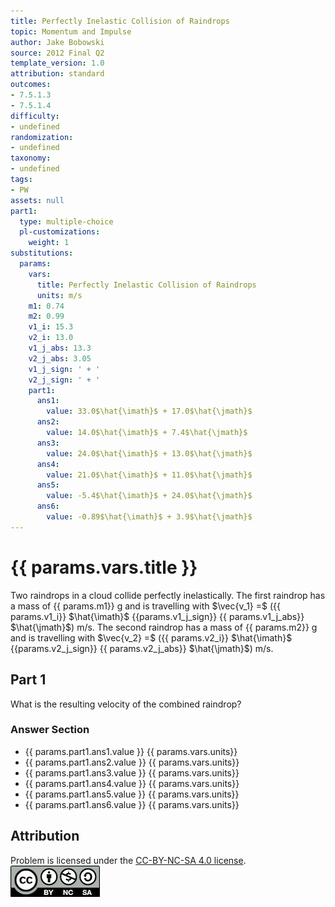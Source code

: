 ```yaml
---
title: Perfectly Inelastic Collision of Raindrops
topic: Momentum and Impulse
author: Jake Bobowski
source: 2012 Final Q2
template_version: 1.0
attribution: standard
outcomes:
- 7.5.1.3
- 7.5.1.4
difficulty:
- undefined
randomization:
- undefined
taxonomy:
- undefined
tags:
- PW
assets: null
part1:
  type: multiple-choice
  pl-customizations:
    weight: 1
substitutions:
  params:
    vars:
      title: Perfectly Inelastic Collision of Raindrops
      units: m/s
    m1: 0.74
    m2: 0.99
    v1_i: 15.3
    v2_i: 13.0
    v1_j_abs: 13.3
    v2_j_abs: 3.05
    v1_j_sign: ' + '
    v2_j_sign: ' + '
    part1:
      ans1:
        value: 33.0$\hat{\imath}$ + 17.0$\hat{\jmath}$
      ans2:
        value: 14.0$\hat{\imath}$ + 7.4$\hat{\jmath}$
      ans3:
        value: 24.0$\hat{\imath}$ + 13.0$\hat{\jmath}$
      ans4:
        value: 21.0$\hat{\imath}$ + 11.0$\hat{\jmath}$
      ans5:
        value: -5.4$\hat{\imath}$ + 24.0$\hat{\jmath}$
      ans6:
        value: -0.89$\hat{\imath}$ + 3.9$\hat{\jmath}$
---
```

# {{ params.vars.title }}
Two raindrops in a cloud collide perfectly inelastically. The first raindrop has a mass of {{ params.m1}} g and is travelling with $\vec{v_1} =$ ({{ params.v1_i}} $\hat{\imath}$ {{params.v1_j_sign}} {{ params.v1_j_abs}} $\hat{\jmath}$) m/s.
The second raindrop has a mass of {{ params.m2}} g and is travelling with $\vec{v_2} =$ ({{ params.v2_i}} $\hat{\imath}$ {{params.v2_j_sign}} {{ params.v2_j_abs}} $\hat{\jmath}$) m/s.

## Part 1

What is the resulting velocity of the combined raindrop?

### Answer Section

- {{ params.part1.ans1.value }} {{ params.vars.units}}
- {{ params.part1.ans2.value }} {{ params.vars.units}}
- {{ params.part1.ans3.value }} {{ params.vars.units}}
- {{ params.part1.ans4.value }} {{ params.vars.units}}
- {{ params.part1.ans5.value }} {{ params.vars.units}}
- {{ params.part1.ans6.value }} {{ params.vars.units}}

## Attribution

Problem is licensed under the [CC-BY-NC-SA 4.0 license](https://creativecommons.org/licenses/by-nc-sa/4.0/).<br> ![The Creative Commons 4.0 license requiring attribution-BY, non-commercial-NC, and share-alike-SA license.](https://raw.githubusercontent.com/firasm/bits/master/by-nc-sa.png)